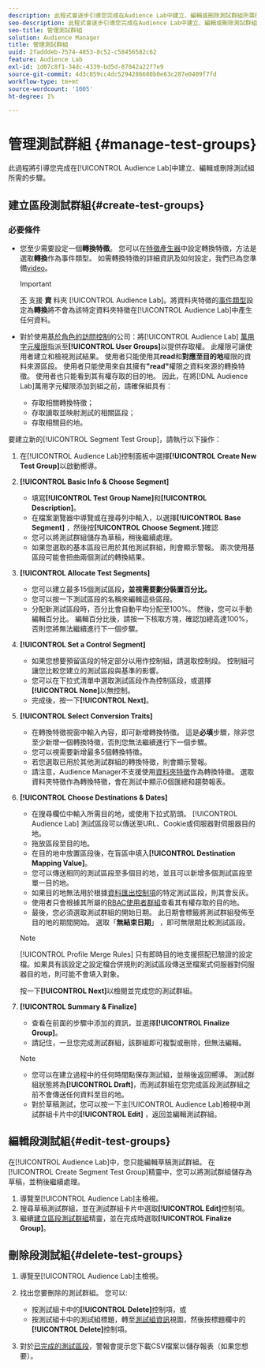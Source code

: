 ```yaml
---
description: 此程式會逐步引導您完成在Audience Lab中建立、編輯或刪除測試群組所需的步驟
seo-description: 此程式會逐步引導您完成在Audience Lab中建立、編輯或刪除測試群組所需的步驟
seo-title: 管理測試群組
solution: Audience Manager
title: 管理測試群組
uuid: 2fadddeb-7574-4853-8c52-c58456582c62
feature: Audience Lab
exl-id: 1d07c8f1-34dc-4339-bd5d-87042a22f7e9
source-git-commit: 4d3c859cc4dc5294286680b0e63c287e0409f7fd
workflow-type: tm+mt
source-wordcount: '1005'
ht-degree: 1%

---
```


# 管理測試群組 {#manage-test-groups}

此過程將引導您完成在[!UICONTROL Audience Lab]中建立、編輯或刪除測試組所需的步驟。

## 建立區段測試群組{#create-test-groups}

### 必要條件

<!-- create-test-group.xml -->

* 您至少需要設定一個&#x200B;**轉換特徵**。 您可以在[特徵產生器](../../features/traits/create-onboarded-rule-based-traits.md)中設定轉換特徵，方法是選取&#x200B;**轉換**&#x200B;作為事件類型。 如需轉換特徵的詳細資訊及如何設定，我們已為您準備[video](https://helpx.adobe.com/audience-manager/kt/using/creating-conversion-traits-feature-video-use.html)。

   >[!IMPORTANT]
   >
   >[不](../../features/traits/about-folder-traits.md) 支援 **資** 料夾 [!UICONTROL Audience Lab]。將資料夾特徵的[事件類型](../../features/traits/create-onboarded-rule-based-traits.md)設定為&#x200B;**轉換**&#x200B;將不會為該特定資料夾特徵在[!UICONTROL Audience Lab]中產生任何資料。

* 對於使用[基於角色的訪問控制](../../features/administration/administration-overview.md)的公司：將[!UICONTROL Audience Lab] [萬用字元權限](../../features/administration/administration-overview.md#wild-card-permissions)指派至&#x200B;**[!UICONTROL User Groups]**&#x200B;以提供存取權。 此權限可讓使用者建立和檢視測試結果。 使用者只能使用其&#x200B;**read**&#x200B;和&#x200B;**對應至目的地**&#x200B;權限的資料來源區段。 使用者只能使用來自其擁有&#x200B;**&quot;read&quot;**&#x200B;權限之資料來源的轉換特徵。 使用者也只能看到其有權存取的目的地。 因此，在將[!DNL Audience Lab]萬用字元權限添加到組之前，請確保組具有：
   * 存取相關轉換特徵；
   * 存取讀取並映射測試的相關區段；
   * 存取相關目的地。

要建立新的[!UICONTROL Segment Test Group]，請執行以下操作：

1. 在[!UICONTROL Audience Lab]控制面板中選擇&#x200B;**[!UICONTROL Create New Test Group]**&#x200B;以啟動嚮導。
1. **[!UICONTROL Basic Info & Choose Segment]**

   * 填寫&#x200B;**[!UICONTROL Test Group Name]**&#x200B;和&#x200B;**[!UICONTROL Description]**。
   * 在檔案瀏覽器中導覽或在搜尋列中輸入，以選擇&#x200B;**[!UICONTROL Base Segment]** ，然後按&#x200B;**[!UICONTROL Choose Segment.]**&#x200B;確認
   * 您可以將測試群組儲存為草稿，稍後繼續處理。
   * 如果您選取的基本區段已用於其他測試群組，則會顯示警報。 兩次使用基區段可能會扭曲兩個測試的轉換結果。

1. **[!UICONTROL Allocate Test Segments]**

   * 您可以建立最多15個測試區段&#x200B;**，並視需要劃分裝置百分比。**
   * 您可以按一下測試區段的名稱來編輯這些區段。
   * 分配新測試區段時，百分比會自動平均分配至100%。 然後，您可以手動編輯百分比。 編輯百分比後，請按一下核取方塊，確認加總高達100%，否則您將無法繼續進行下一個步驟。

1. **[!UICONTROL Set a Control Segment]**

   * 如果您想要預留區段的特定部分以用作控制組，請選取控制段。 控制組可讓您比較您建立的測試區段與基準的影響。
   * 您可以在下拉式清單中選取測試區段作為控制區段，或選擇&#x200B;**[!UICONTROL None]**&#x200B;以無控制。
   * 完成後，按一下&#x200B;**[!UICONTROL Next]**。

1. **[!UICONTROL Select Conversion Traits]**

   * 在轉換特徵視窗中輸入內容，即可新增轉換特徵。 這是&#x200B;**必填**&#x200B;步驟，除非您至少新增一個轉換特徵，否則您無法繼續進行下一個步驟。
   * 您可以視需要新增最多5個轉換特徵。
   * 若您選取已用於其他測試群組的轉換特徵，則會顯示警報。
   * 請注意，Audience Manager不支援使用[資料夾特徵](/help/using/features/traits/about-folder-traits.md)作為轉換特徵。 選取資料夾特徵作為轉換特徵，會在測試中顯示0個匯總和趨勢報表。

1. **[!UICONTROL Choose Destinations & Dates]**

   * 在搜尋欄位中輸入所需目的地，或使用下拉式箭頭。 [!UICONTROL Audience Lab] 測試區段可以傳送至URL、Cookie或伺服器對伺服器目的地。
   * 拖放區段至目的地。
   * 在目的地中放置區段後，在盲區中填入&#x200B;**[!UICONTROL Destination Mapping Value]**。
   * 您可以傳送相同的測試區段至多個目的地，並且可以新增多個測試區段至單一目的地。
   * 如果目的地無法用於根據[資料匯出控制項](../../features/data-export-controls.md)的特定測試區段，則其會反灰。
   * 使用者只會根據其所屬的[RBAC使用者群組](../../features/administration/administration-overview.md)查看其有權存取的目的地。
   * 最後，您必須選取測試群組的開始日期。 此日期會標籤將測試群組發佈至目的地的期間開始。 選取「**無結束日期**」 ，即可無限期比較測試區段。

   >[!NOTE]
   >
   >[!UICONTROL Profile Merge Rules] 只有即時目的地支援搭配已驗證的設定檔。如果具有該設定之設定檔合併規則的測試區段傳送至檔案式伺服器對伺服器目的地，則可能不會填入對象。

   按一下&#x200B;**[!UICONTROL Next]**&#x200B;以檢閱並完成您的測試群組。

1. **[!UICONTROL Summary & Finalize]**

   * 查看在前面的步驟中添加的資訊，並選擇&#x200B;**[!UICONTROL Finalize Group]**。
   * 請記住，一旦您完成測試群組，該群組即可複製或刪除，但無法編輯。

   >[!NOTE]
   >* 您可以在建立過程中的任何時間點保存測試組，並稍後返回嚮導。 測試群組狀態將為&#x200B;**[!UICONTROL Draft]**，而測試群組在您完成區段測試群組之前不會傳送任何資料至目的地。
   >* 對於草稿測試，您可以按一下主[!UICONTROL Audience Lab]檢視中測試群組卡片中的&#x200B;**[!UICONTROL Edit]** ，返回並編輯測試群組。


## 編輯段測試組{#edit-test-groups}

在[!UICONTROL Audience Lab]中，您只能編輯草稿測試群組。 在[!UICONTROL Create Segment Test Group]精靈中，您可以將測試群組儲存為草稿，並稍後繼續處理。

1. 導覽至[!UICONTROL Audience Lab]主檢視。
1. 搜尋草稿測試群組，並在測試群組卡片中選取&#x200B;**[!UICONTROL Edit]**&#x200B;控制項。
1. 繼續[建立區段測試群組](../../features/audience-lab/audience-lab-manage-test-groups.md#create-test-groups)精靈，並在完成時選取&#x200B;**[!UICONTROL Finalize Group]**。

## 刪除段測試組{#delete-test-groups}

1. 導覽至[!UICONTROL Audience Lab]主檢視。
1. 找出您要刪除的測試群組。 您可以:

   * 按測試組卡中的&#x200B;**[!UICONTROL Delete]**&#x200B;控制項，或
   * 按測試組卡中的測試組標題，轉至[測試組資訊](../../features/audience-lab/audience-lab-information-view.md)視圖，然後按標題欄中的&#x200B;**[!UICONTROL Delete]**&#x200B;控制項。

1. 對於[已完成的測試區段](../../features/audience-lab/audience-lab.md#status)，警報會提示您下載CSV檔案以儲存報表（如果您想要）。
